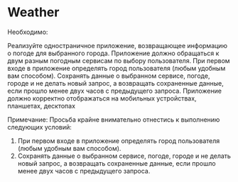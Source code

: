 # Weather
Необходимо:

Реализуйте одностраничное приложение, возвращающее информацию о погоде для выбранного города. 
Приложение должно обращаться к двум разным погодным сервисам по выбору пользователя.
При первом входе в приложение определять город пользователя (любым удобным вам способом).
Сохранять данные о выбранном сервисе, погоде, городе и не делать новый запрос, а возвращать сохраненные данные, если прошло менее двух часов с предыдущего запроса. 
Приложение должно корректно отображаться на мобильных устройствах, планшетах, десктопах

Примечание: Просьба крайне внимательно отнестись к выполнению следующих условий:

1. При первом входе в приложение определять город пользователя (любым удобным вам способом).
2. Сохранять данные о выбранном сервисе, погоде, городе и не делать новый запрос, а возвращать сохраненные данные, если прошло менее двух часов с предыдущего запроса. 
